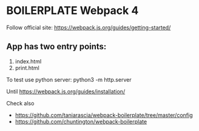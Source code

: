 # BOILERPLATE Webpack 4

Follow official site: https://webpack.js.org/guides/getting-started/

## App has two entry points:

1. index.html
2. print.html

To test use python server: python3 -m http.server

Until https://webpack.js.org/guides/installation/

Check also
- https://github.com/taniarascia/webpack-boilerplate/tree/master/config
- https://github.com/chuntington/webpack-boilerplate



